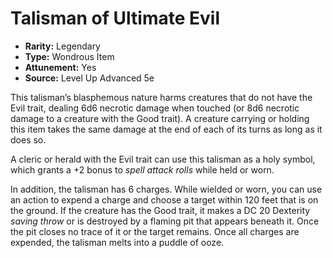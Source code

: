 # Talisman of Ultimate Evil

- **Rarity:** Legendary
- **Type:** Wondrous Item
- **Attunement:** Yes
- **Source:** Level Up Advanced 5e

This talisman’s blasphemous nature harms creatures that do not have the Evil trait, dealing 6d6 necrotic damage when touched (or 8d6 necrotic damage to a creature with the Good trait). A creature carrying or holding this item takes the same damage at the end of each of its turns as long as it does so. 

A cleric or herald with the Evil trait can use this talisman as a holy symbol, which grants a +2 bonus to _spell attack rolls_  while held or worn.

In addition, the talisman has 6 charges. While wielded or worn, you can use an action to expend a charge and choose a target within 120 feet that is on the ground. If the creature has the Good trait, it makes a DC 20 Dexterity _saving throw_  or is destroyed by a flaming pit that appears beneath it. Once the pit closes no trace of it or the target remains. Once all charges are expended, the talisman melts into a puddle of ooze. 
